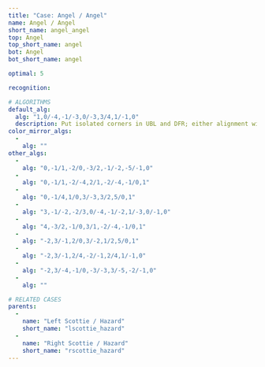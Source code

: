 ```yaml
---
title: "Case: Angel / Angel"
name: Angel / Angel
short_name: angel_angel
top: Angel
top_short_name: angel
bot: Angel
bot_short_name: angel

optimal: 5

recognition:

# ALGORITHMS
default_alg:
  alg: "1,0/-4,-1/-3,0/-3,3/4,1/-1,0"
  description: Put isolated corners in UBL and DFR; either alignment will make scottie/hazard.
color_mirror_algs:
  -
    alg: ""
other_algs:
  -
    alg: "0,-1/1,-2/0,-3/2,-1/-2,-5/-1,0"
  -
    alg: "0,-1/1,-2/-4,2/1,-2/-4,-1/0,1"
  -
    alg: "0,-1/4,1/0,3/-3,3/2,5/0,1"
  -
    alg: "3,-1/-2,-2/3,0/-4,-1/-2,1/-3,0/-1,0"
  -
    alg: "4,-3/2,-1/0,3/1,-2/-4,-1/0,1"
  -
    alg: "-2,3/-1,2/0,3/-2,1/2,5/0,1"
  -
    alg: "-2,3/-1,2/4,-2/-1,2/4,1/-1,0"
  -
    alg: "-2,3/-4,-1/0,-3/-3,3/-5,-2/-1,0"
  -
    alg: ""

# RELATED CASES
parents:
  -
    name: "Left Scottie / Hazard"
    short_name: "lscottie_hazard"
  -
    name: "Right Scottie / Hazard"
    short_name: "rscottie_hazard"
---
```


